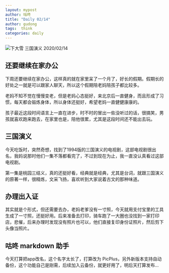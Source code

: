 ```yaml
---
layout: mypost
author: 咕咚
title: "Daily 02/14"
author: gudong
tags:  think
categories: daily
---
```


![下大雪 三国演义 2020/02/14](https://cdn.jsdelivr.net/gh/maoruibin/assets/pic/2020/JPEG_20200214_232133_3271859583710263105.jpg)

##  还要继续在家办公
下周还要继续在家办公，这样真的就在家里呆了一个月了，好长的假期。假期长的好处之一就是可以跟家人聊天，所以这个假期陪老妈陪孩子都比较多。

老妈不知不觉在慢慢变老，但是老妈心态挺好，来北京后一直健身，而且形成了习惯，每天都会锻炼身体，所以身体还挺好，希望老妈一直健健康康的。

孩子最近这段时间语言上一直在进步，时不时的冒出一些没听过的话，很搞笑，男孩就喜欢跑来跑去，在家里也是，陪他很累，尤其是这段时间还不能出去玩。

##  三国演义
今天吃饭时，突然奇想，找到了1994版的三国演义的电视剧，这部电视剧很出名，我妈说那时他们一集不落都看完了，不过到现在为止，我一直没认真看过这部电视剧。

第一集是桃园三结义，真的还挺好看，经典就是经典，尤其是台词，就跟三国演义的原著一样，很精炼，文采飞扬，喜欢听到大家说着古文的那种味道。

##  办理出入证
其实就是个形式，但还需要去办，老妈老爹没有一寸照，今天就用支付宝里的工具生成了一寸照，还挺好用。后来准备去打印，骑车跑了一大圈也没找到一家打印店，悲催，后来办理时发现没有照片也可以，他们直接复印身份证照片，然后剪下头像当照片。

##  咕咚 markdown 助手
今天打算把app改名，这个名字太长了，打算改为 PicPlus，另外新版本支持自动备份，这个功能自己是刚需，后续加入云备份，就更好用了，明后天打算发布…


